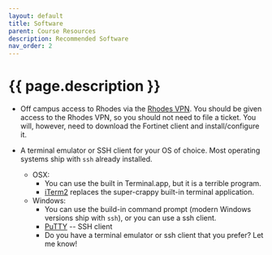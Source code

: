 ```yaml
---
layout: default
title: Software
parent: Course Resources
description: Recommended Software
nav_order: 2
---
```


# {{ page.description }}

* Off campus access to Rhodes via the [Rhodes VPN](https://tinyr.us/rhodes-vpn).
  You should be given access to the Rhodes VPN, so you should not need to file a
  ticket. You will, however, need to download the Fortinet client and
  install/configure it.

* A terminal emulator or SSH client for your OS of choice. Most operating
  systems ship with `ssh` already installed.
  * OSX:
    * You can use the built in Terminal.app, but it is a terrible program.
    * [iTerm2](https://iterm2.com/) replaces the super-crappy built-in terminal application.
  * Windows: 
    * You can use the build-in command prompt (modern Windows versions ship with
      `ssh`), or you can use a ssh client.
    * [PuTTY](https://www.putty.org/) -- SSH client
    * Do you have a terminal emulator or ssh client that you prefer? Let me know!

